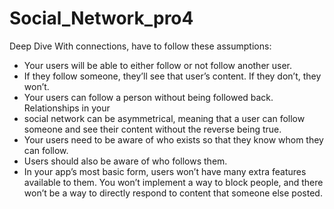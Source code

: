 # Social_Network_pro4

Deep Dive
With connections, have to follow these assumptions:
* Your users will be able to either follow or not follow another user.
* If they follow someone, they’ll see that user’s content. If they don’t, they won’t.
* Your users can follow a person without being followed back. Relationships in your
* social network can be asymmetrical, meaning that a user can follow someone and see their content without the reverse being true.
* Your users need to be aware of who exists so that they know whom they can
follow.
* Users should also be aware of who follows them.
* In your app’s most basic form, users won’t have many extra features available to them. You won’t implement a way to block people, and there won’t be a way to
directly respond to content that someone else posted.
